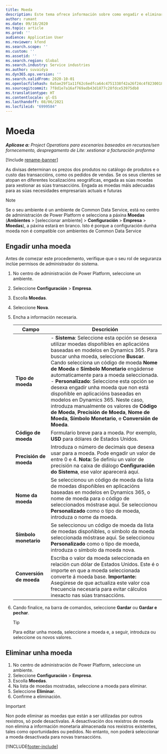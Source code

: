```yaml
---
title: Moeda
description: Este tema ofrece información sobre como engadir e eliminar tipos de moeda en Project Operations.
author: rumant
ms.date: 09/18/2020
ms.topic: article
ms.prod: ''
audience: Application User
ms.reviewer: kfend
ms.search.scope: ''
ms.custom: ''
ms.assetid: ''
ms.search.region: Global
ms.search.industry: Service industries
ms.author: suvaidya
ms.dyn365.ops.version: ''
ms.search.validFrom: 2020-10-01
ms.openlocfilehash: 0a5ae29f1a11f62c6edfca64c4751338f42a26f24c4f8230018b0b45a4ee2ddb
ms.sourcegitcommit: 7f8d1e7a16af769adb43d1877c28fdce53975db8
ms.translationtype: HT
ms.contentlocale: gl-ES
ms.lasthandoff: 08/06/2021
ms.locfileid: "6999584"
---
```

# <a name="currency"></a>Moeda

_**Aplícase a:** Project Operations para escenarios baseados en recursos/sen fornecemento, despregamento de Lite: xestionar a facturación proforma_

[!include [rename-banner](~/includes/cc-data-platform-banner.md)]

As divisas determinan os prezos dos produtos no catálogo de produtos e o custo das transaccións, como os pedidos de vendas. Se os seus clientes se atopan en diferentes localizacións xeográficas, engada as súas moedas para xestionar as súas transaccións. Engada as moedas máis adecuadas para as súas necesidades empresariais actuais e futuras  

> [!NOTE]
> Se o seu ambiente é un ambiente de Common Data Service, está no centro de administración de Power Platform e selecciona a páxina **Moedas** (**Ambientes** > [seleccionar ambiente] > **Configuración** > **Empresa** > **Moedas**), a páxina estará en branco. Isto é porque a configuración dunha moeda non é compatible con ambientes de Common Data Service

## <a name="add-a-currency"></a>Engadir unha moeda  
Antes de comezar este procedemento, verifique que o seu rol de seguranza inclúe permisos de administrador do sistema. 

1. No centro de administración de Power Platform, seleccione un ambiente. 
2. Seleccione **Configuración** > **Empresa**.
3. Escolla **Moedas**.  
4. Seleccione **Nova**.  
5. Encha a información necesaria.  


   |          Campo          |                                                                                                                                                                                                                                                                                                                                                                            Descrición                                                                                                                                                                                                                                                                                                                                                                            |
   |-------------------------|-------------------------------------------------------------------------------------------------------------------------------------------------------------------------------------------------------------------------------------------------------------------------------------------------------------------------------------------------------------------------------------------------------------------------------------------------------------------------------------------------------------------------------------------------------------------------------------------------------------------------------------------------------------------------------------------------------------------------------------------------------------------|
   |    **Tipo de moeda**    | - **Sistema**: Seleccione esta opción se desexa utilizar moedas dispoñibles en aplicacións baseadas en modelos en Dynamics 365. Para buscar unha moeda, seleccione **Buscar**. Cando selecciona un código de moeda **Nome de Moeda** e **Símbolo Monetario** engádense automaticamente para a moeda seleccionada.<br />- **Personalizado**: Seleccione esta opción se desexa engadir unha moeda que non está dispoñible en aplicacións baseadas en modelos en Dynamics 365. Neste caso, introduza manualmente os valores de **Código de Moeda**, **Precisión de Moeda**, **Nome de Moeda**, **Símbolo Monetario**, e **Conversión de Moeda**. |
   |    **Código de moeda**    |                                                                                                                                                                                                                                                                                                                                            Formulario breve para a moeda. Por exemplo, **USD** para dólares de Estados Unidos.                                                                                                                                                                                                                                                                                                                                            |
   | **Precisión de moeda**  |                                                                                                                                                                                  Introduza o número de decimais que desexa usar para a moeda.  Pode engadir un valor de entre 0 e 4. **Nota:** Se definiu un valor de precisión na caixa de diálogo **Configuración do Sistema**, ese valor aparecerá aquí.                                                                                                                                                                                  |
   |    **Nome da moeda**    |                                                                                                                                                                                                                                         Se seleccionou un código de moeda da lista de moedas dispoñibles en aplicacións baseadas en modelos en Dynamics 365, o nome de moeda para o código de seleccionados móstrase aquí. Se seleccionou **Personalizado** como o tipo de moeda, introduza o nome da moeda.                                                                                                                                                                                                                                          |
   |   **Símbolo monetario**   |                                                                                                                                                                                                                                                                      Se seleccionou un código de moeda da lista de moedas dispoñibles, o símbolo da moeda seleccionada móstrase aquí. Se seleccionou **Personalizado** como o tipo de moeda, introduza o símbolo da moeda nova.                                                                                                                                                                                                                                                                       |
   | **Conversión de moeda** |                                                                                                                                                                                                                                     Escriba o valor da moeda seleccionada en relación cun dólar de Estados Unidos. Este é o importe en que a moeda seleccionada converte á moeda base. **Importante:** Asegúrese de que actualiza este valor coa frecuencia necesaria para evitar cálculos inexacto nas súas transaccións.                                                                                                                                                                                                                                      |


6. Cando finalice, na barra de comandos, seleccione **Gardar** ou **Gardar e pechar**.  

   > [!TIP]
   >  Para editar unha moeda, seleccione a moeda e, a seguir, introduza ou seleccione os novos valores.  

## <a name="delete-a-currency"></a>Eliminar unha moeda  

1. No centro de administración de Power Platform, seleccione un ambiente. 
2. Seleccione **Configuración** > **Empresa**.
3. Escolla **Moedas**.  
4. Na lista de moedas mostradas, seleccione a moeda para eliminar.  
5. Seleccione **Eliminar**.  
6. Confirme a eliminación.  

> [!IMPORTANT]
>  Non pode eliminar as moedas que están a ser utilizadas por outros rexistros, só pode desactivalas. A desactivación dos rexistros de moeda non elimina a información monetaria almacenada nos rexistros existentes, tales como oportunidades ou pedidos. No entanto, non poderá seleccionar a moeda desactivada para novas transaccións.  


[!INCLUDE[footer-include](../includes/footer-banner.md)]